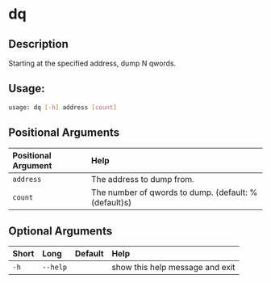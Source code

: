



# dq

## Description


Starting at the specified address, dump N qwords.
## Usage:


```bash
usage: dq [-h] address [count]

```
## Positional Arguments

|Positional Argument|Help|
| :--- | :--- |
|`address`|The address to dump from.|
|`count`|The number of qwords to dump. (default: %(default)s)|

## Optional Arguments

|Short|Long|Default|Help|
| :--- | :--- | :--- | :--- |
|`-h`|`--help`||show this help message and exit|
